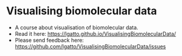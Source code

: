 # Visualising biomolecular data

- A course about visualisation of biomolecular data.
- Read it here: https://lgatto.github.io/VisualisingBiomolecularData/
- Please send feedback here: https://github.com/lgatto/VisualisingBiomolecularData/issues
